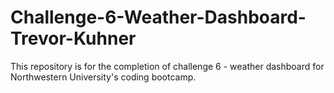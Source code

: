# Challenge-6-Weather-Dashboard-Trevor-Kuhner
This repository is for the completion of challenge 6 - weather dashboard for Northwestern University's coding bootcamp.
